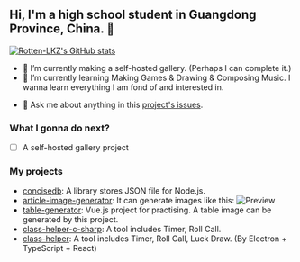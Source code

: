 ## Hi, I'm a high school student in Guangdong Province, China. 👋

[![Rotten-LKZ's GitHub stats](https://github-readme-stats.vercel.app/api?username=Rotten-LKZ)](https://github.com/anuraghazra/github-readme-stats)

- 🔭 I’m currently making a self-hosted gallery. (Perhaps I can complete it.)
- 🌱 I’m currently learning Making Games & Drawing & Composing Music. I wanna learn everything I am fond of and interested in.
<!-- 
- 👯 I’m looking to collaborate on ...
- 🤔 I’m looking for help with ... 
-->
- 💬 Ask me about anything in this [project's issues](https://github.com/Rotten-LKZ/Rotten-LKZ/issues).
<!-- 
- 📫 How to reach me: ...
- 😄 Pronouns: ...
- ⚡ Fun fact: ...
-->

### What I gonna do next?

- [ ] A self-hosted gallery project

### My projects

- [concisedb](https://github.com/Rotten-LKZ/concisedb): A library stores JSON file for Node.js.
- [article-image-generator](https://github.com/Rotten-LKZ/article-image-generator): It can generate images like this:
  ![Preview](https://s4.ax1x.com/2022/01/02/TTSFX9.png)
- [table-generator](https://github.com/Rotten-LKZ/table-generator): Vue.js project for practising. A table image can be generated by this project.
- [class-helper-c-sharp](https://github.com/Rotten-LKZ/class-helper-c-sharp): A tool includes Timer, Roll Call.
- [class-helper](https://github.com/Rotten-LKZ/class-helper): A tool includes Timer, Roll Call, Luck Draw. (By Electron + TypeScript + React)
